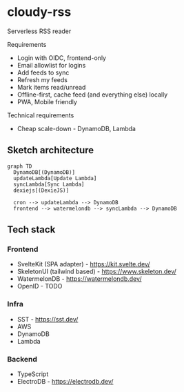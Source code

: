 # cloudy-rss

Serverless RSS reader

Requirements
- Login with OIDC, frontend-only
- Email allowlist for logins
- Add feeds to sync
- Refresh my feeds
- Mark items read/unread
- Offline-first, cache feed (and everything else) locally
- PWA, Mobile friendly

Technical requirements
- Cheap scale-down - DynamoDB, Lambda



## Sketch architecture

```mermaid
graph TD
  DynamoDB[(DynamoDB)]
  updateLambda[Update Lambda]
  syncLambda[Sync Lambda]
  dexiejs[(DexieJS)]

  cron --> updateLambda --> DynamoDB
  frontend --> watermelondb --> syncLambda --> DynamoDB
```

 ## Tech stack


### Frontend

 - SvelteKit (SPA adapter) - https://kit.svelte.dev/
 - SkeletonUI (tailwind based) - https://www.skeleton.dev/
 - WatermelonDB - https://watermelondb.dev/
 - OpenID - TODO

 ### Infra
 - SST - https://sst.dev/
 - AWS
  - DynamoDB
  - Lambda

 ### Backend
 - TypeScript
 - ElectroDB - https://electrodb.dev/
